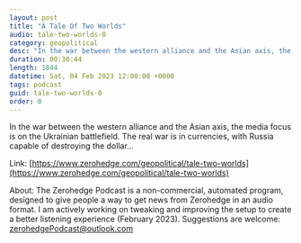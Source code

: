 ```yaml
---
layout: post
title: "A Tale Of Two Worlds"
audio: tale-two-worlds-0
category: geopolitical
desc: "In the war between the western alliance and the Asian axis, the media focus is on the Ukrainian battlefield. The real war is in currencies, with Russia capable of destroying the dollar..."
duration: 00:30:44
length: 1844
datetime: Sat, 04 Feb 2023 12:00:00 +0000
tags: podcast
guid: tale-two-worlds-0
order: 0
---
```

In the war between the western alliance and the Asian axis, the media focus is on the Ukrainian battlefield. The real war is in currencies, with Russia capable of destroying the dollar...

Link: [https://www.zerohedge.com/geopolitical/tale-two-worlds](https://www.zerohedge.com/geopolitical/tale-two-worlds)

About: The Zerohedge Podcast is a non-commercial, automated program, designed to give people a way to get news from Zerohedge in an audio format.  I am actively working on tweaking and improving the setup to create a better listening experience (February 2023).  Suggestions are welcome: [zerohedgePodcast@outlook.com](mailto:zerohedgePodcast@outlook.com)